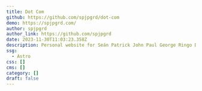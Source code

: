 ```yaml
---
title: Dot Com
github: https://github.com/spjpgrd/dot-com
demo: https://spjpgrd.com/
author: spjpgrd
author_link: https://github.com/spjpgrd
date: 2023-11-30T11:03:23.358Z
description: Personal website for Seán Patrick John Paul George Ringo Doran
ssg:
  - Astro
css: []
cms: []
category: []
draft: false
---
```

